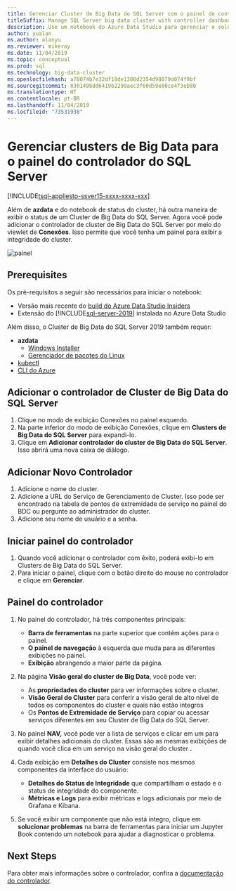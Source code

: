 ```yaml
---
title: Gerenciar Cluster de Big Data do SQL Server com o painel do controlador
titleSuffix: Manage SQL Server big data cluster with controller dashboard
description: Use um notebook do Azure Data Studio para gerenciar e solucionar problemas de um cluster de Big Data.
author: yualan
ms.author: alanyu
ms.reviewer: mikeray
ms.date: 11/04/2019
ms.topic: conceptual
ms.prod: sql
ms.technology: big-data-cluster
ms.openlocfilehash: a78074b7e32df18de1308d2354d98079d074f9bf
ms.sourcegitcommit: 830149bdd6419b2299aec3f60d59e80ce4f3eb80
ms.translationtype: HT
ms.contentlocale: pt-BR
ms.lasthandoff: 11/04/2019
ms.locfileid: "73531938"
---
```

# <a name="manage-big-data-clusters-for-sql-server-controller-dashboard"></a>Gerenciar clusters de Big Data para o painel do controlador do SQL Server

[!INCLUDE[tsql-appliesto-ssver15-xxxx-xxxx-xxx](../includes/tsql-appliesto-ssver15-xxxx-xxxx-xxx.md)]

Além de **azdata** e do notebook de status do cluster, há outra maneira de exibir o status de um Cluster de Big Data do SQL Server. Agora você pode adicionar o controlador de cluster de Big Data do SQL Server por meio do viewlet de **Conexões**. Isso permite que você tenha um painel para exibir a integridade do cluster.

![painel](media/manage-with-controller-dashboard/controller-dashboard.png)
## <a name="prerequisites"></a>Prerequisites

Os pré-requisitos a seguir são necessários para iniciar o notebook:

* Versão mais recente do [build do Azure Data Studio Insiders](https://docs.microsoft.com/sql/big-data-cluster/deploy-big-data-tools?view=sqlallproducts-download-and-install-azure-data-studio-sql-server-2019-release-candidate-rc)
* Extensão do [!INCLUDE[sql-server-2019](../includes/sssqlv15-md.md)] instalada no Azure Data Studio

Além disso, o Cluster de Big Data do SQL Server 2019 também requer:

* **azdata**
    - [Windows Installer](deploy-install-azdata-installer.md)
    - [Gerenciador de pacotes do Linux](deploy-install-azdata-linux-package.md)
* [kubectl](https://kubernetes.io/docs/tasks/tools/install-kubectl/#install-kubectl-binary-using-native-package-management)
* [CLI do Azure](/cli/azure/install-azure-cli)

## <a name="add-sql-server-big-data-cluster-controller"></a>Adicionar o controlador de Cluster de Big Data do SQL Server

1. Clique no modo de exibição Conexões no painel esquerdo.
2. Na parte inferior do modo de exibição Conexões, clique em **Clusters de Big Data do SQL Server** para expandi-lo.
3. Clique em **Adicionar controlador do cluster de Big Data do SQL Server**. Isso abrirá uma nova caixa de diálogo.

## <a name="add-new-controller"></a>Adicionar Novo Controlador

1. Adicione o nome do cluster.
2. Adicione a URL do Serviço de Gerenciamento de Cluster. Isso pode ser encontrado na tabela de pontos de extremidade de serviço no painel do BDC ou pergunte ao administrador do cluster.
3. Adicione seu nome de usuário e a senha.

## <a name="launch-controller-dashboard"></a>Iniciar painel do controlador

1. Quando você adicionar o controlador com êxito, poderá exibi-lo em Clusters de Big Data do SQL Server.
2. Para iniciar o painel, clique com o botão direito do mouse no controlador e clique em **Gerenciar**.

## <a name="controller-dashboard"></a>Painel do controlador

1. No painel do controlador, há três componentes principais:

    - **Barra de ferramentas** na parte superior que contém ações para o painel.
    - **O painel de navegação** à esquerda que muda para as diferentes exibições no painel.
    - **Exibição** abrangendo a maior parte da página.

2. Na página **Visão geral do cluster de Big Data**, você pode ver:

    - As **propriedades do cluster** para ver informações sobre o cluster.
    - **Visão Geral do Cluster** para conferir a visão geral de alto nível de todos os componentes do cluster e quais não estão íntegros
    - Os **Pontos de Extremidade de Serviço** para copiar ou acessar serviços diferentes em seu Cluster de Big Data do SQL Server.

3. No painel **NAV,** você pode ver a lista de serviços e clicar em um para exibir detalhes adicionais do cluster. Essas são as mesmas exibições de quando você clica em um serviço na visão geral do cluster **.**

4. Cada exibição em **Detalhes do Cluster** consiste nos mesmos componentes da interface do usuário:

    - **Detalhes do Status de Integridade** que compartilham o estado e o status de integridade do componente.
    - **Métricas e Logs** para exibir métricas e logs adicionais por meio de Grafana e Kibana.

1. Se você exibir um componente que não está íntegro, clique em **solucionar problemas** na barra de ferramentas para iniciar um Jupyter Book contendo um notebook para ajudar a diagnosticar o problema.

## <a name="next-steps"></a>Next Steps

Para obter mais informações sobre o controlador, confira a [documentação do controlador](concept-controller.md).
